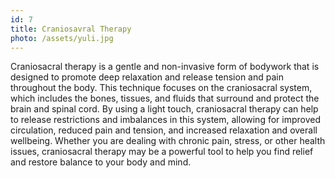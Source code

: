 ```yaml
---
id: 7
title: Craniosavral Therapy
photo: /assets/yuli.jpg
---
```


Craniosacral therapy is a gentle and non-invasive form of bodywork that is designed to promote deep relaxation and release tension and pain throughout the body. This technique focuses on the craniosacral system, which includes the bones, tissues, and fluids that surround and protect the brain and spinal cord. By using a light touch, craniosacral therapy can help to release restrictions and imbalances in this system, allowing for improved circulation, reduced pain and tension, and increased relaxation and overall wellbeing. Whether you are dealing with chronic pain, stress, or other health issues, craniosacral therapy may be a powerful tool to help you find relief and restore balance to your body and mind.
